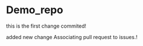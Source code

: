 # Demo_repo


this is the first change commited!

added new change
Associating pull request to issues.!
